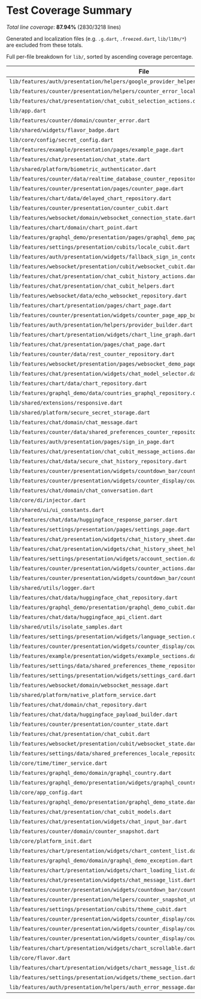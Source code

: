 # Test Coverage Summary

*Total line coverage*: **87.94%** (2830/3218 lines)

Generated and localization files (e.g. `.g.dart`, `.freezed.dart`, `lib/l10n/*`) are excluded from these totals.

Full per-file breakdown for `lib/`, sorted by ascending coverage percentage.

| File | Coverage | Covered/Total |
| --- | ---: | ---: |
| `lib/features/auth/presentation/helpers/google_provider_helper.dart` | 0.00% | 0/16 |
| `lib/features/counter/presentation/helpers/counter_error_localizer.dart` | 0.00% | 0/8 |
| `lib/features/chat/presentation/chat_cubit_selection_actions.dart` | 54.17% | 13/24 |
| `lib/app.dart` | 60.00% | 48/80 |
| `lib/features/counter/domain/counter_error.dart` | 62.50% | 10/16 |
| `lib/shared/widgets/flavor_badge.dart` | 74.19% | 23/31 |
| `lib/core/config/secret_config.dart` | 75.00% | 60/80 |
| `lib/features/example/presentation/pages/example_page.dart` | 75.00% | 96/128 |
| `lib/features/chat/presentation/chat_state.dart` | 77.78% | 7/9 |
| `lib/shared/platform/biometric_authenticator.dart` | 78.57% | 11/14 |
| `lib/features/counter/data/realtime_database_counter_repository.dart` | 79.41% | 54/68 |
| `lib/features/counter/presentation/pages/counter_page.dart` | 79.76% | 67/84 |
| `lib/features/chart/data/delayed_chart_repository.dart` | 80.00% | 4/5 |
| `lib/features/counter/presentation/counter_cubit.dart` | 80.95% | 85/105 |
| `lib/features/websocket/domain/websocket_connection_state.dart` | 81.82% | 9/11 |
| `lib/features/chart/domain/chart_point.dart` | 81.82% | 9/11 |
| `lib/features/graphql_demo/presentation/pages/graphql_demo_page.dart` | 82.93% | 68/82 |
| `lib/features/settings/presentation/cubits/locale_cubit.dart` | 83.33% | 10/12 |
| `lib/features/auth/presentation/widgets/fallback_sign_in_content.dart` | 83.33% | 20/24 |
| `lib/features/websocket/presentation/cubit/websocket_cubit.dart` | 83.33% | 35/42 |
| `lib/features/chat/presentation/chat_cubit_history_actions.dart` | 83.95% | 68/81 |
| `lib/features/chat/presentation/chat_cubit_helpers.dart` | 84.00% | 42/50 |
| `lib/features/websocket/data/echo_websocket_repository.dart` | 84.38% | 54/64 |
| `lib/features/chart/presentation/pages/chart_page.dart` | 84.38% | 27/32 |
| `lib/features/counter/presentation/widgets/counter_page_app_bar.dart` | 84.62% | 22/26 |
| `lib/features/auth/presentation/helpers/provider_builder.dart` | 85.71% | 12/14 |
| `lib/features/chart/presentation/widgets/chart_line_graph.dart` | 86.11% | 31/36 |
| `lib/features/chat/presentation/pages/chat_page.dart` | 87.14% | 61/70 |
| `lib/features/counter/data/rest_counter_repository.dart` | 87.16% | 95/109 |
| `lib/features/websocket/presentation/pages/websocket_demo_page.dart` | 87.31% | 117/134 |
| `lib/features/chat/presentation/widgets/chat_model_selector.dart` | 87.50% | 28/32 |
| `lib/features/chart/data/chart_repository.dart` | 88.10% | 37/42 |
| `lib/features/graphql_demo/data/countries_graphql_repository.dart` | 89.47% | 51/57 |
| `lib/shared/extensions/responsive.dart` | 89.66% | 26/29 |
| `lib/shared/platform/secure_secret_storage.dart` | 89.66% | 26/29 |
| `lib/features/chat/domain/chat_message.dart` | 90.00% | 9/10 |
| `lib/features/counter/data/shared_preferences_counter_repository.dart` | 90.32% | 56/62 |
| `lib/features/auth/presentation/pages/sign_in_page.dart` | 90.63% | 29/32 |
| `lib/features/chat/presentation/chat_cubit_message_actions.dart` | 91.11% | 41/45 |
| `lib/features/chat/data/secure_chat_history_repository.dart` | 91.30% | 21/23 |
| `lib/features/counter/presentation/widgets/countdown_bar/countdown_bar.dart` | 91.30% | 21/23 |
| `lib/features/counter/presentation/widgets/counter_display/counter_display.dart` | 91.67% | 33/36 |
| `lib/features/chat/domain/chat_conversation.dart` | 92.86% | 39/42 |
| `lib/core/di/injector.dart` | 93.02% | 40/43 |
| `lib/shared/ui/ui_constants.dart` | 93.10% | 27/29 |
| `lib/features/chat/data/huggingface_response_parser.dart` | 93.18% | 41/44 |
| `lib/features/settings/presentation/pages/settings_page.dart` | 93.33% | 14/15 |
| `lib/features/chat/presentation/widgets/chat_history_sheet.dart` | 93.40% | 99/106 |
| `lib/features/chat/presentation/widgets/chat_history_sheet_helpers.dart` | 93.75% | 30/32 |
| `lib/features/settings/presentation/widgets/account_section.dart` | 93.94% | 62/66 |
| `lib/features/counter/presentation/widgets/counter_actions.dart` | 95.45% | 21/22 |
| `lib/features/counter/presentation/widgets/countdown_bar/countdown_bar_content.dart` | 95.45% | 42/44 |
| `lib/shared/utils/logger.dart` | 95.65% | 22/23 |
| `lib/features/chat/data/huggingface_chat_repository.dart` | 96.15% | 25/26 |
| `lib/features/graphql_demo/presentation/graphql_demo_cubit.dart` | 96.30% | 52/54 |
| `lib/features/chat/data/huggingface_api_client.dart` | 96.36% | 53/55 |
| `lib/shared/utils/isolate_samples.dart` | 96.43% | 27/28 |
| `lib/features/settings/presentation/widgets/language_section.dart` | 96.55% | 28/29 |
| `lib/features/counter/presentation/widgets/counter_display/counter_display_card.dart` | 97.06% | 33/34 |
| `lib/features/example/presentation/widgets/example_sections.dart` | 98.75% | 79/80 |
| `lib/features/settings/data/shared_preferences_theme_repository.dart` | 100.00% | 16/16 |
| `lib/features/settings/presentation/widgets/settings_card.dart` | 100.00% | 22/22 |
| `lib/features/websocket/domain/websocket_message.dart` | 100.00% | 3/3 |
| `lib/shared/platform/native_platform_service.dart` | 100.00% | 31/31 |
| `lib/features/chat/domain/chat_repository.dart` | 100.00% | 4/4 |
| `lib/features/chat/data/huggingface_payload_builder.dart` | 100.00% | 16/16 |
| `lib/features/counter/presentation/counter_state.dart` | 100.00% | 6/6 |
| `lib/features/chat/presentation/chat_cubit.dart` | 100.00% | 11/11 |
| `lib/features/websocket/presentation/cubit/websocket_state.dart` | 100.00% | 21/21 |
| `lib/features/settings/data/shared_preferences_locale_repository.dart` | 100.00% | 19/19 |
| `lib/core/time/timer_service.dart` | 100.00% | 6/6 |
| `lib/features/graphql_demo/domain/graphql_country.dart` | 100.00% | 4/4 |
| `lib/features/graphql_demo/presentation/widgets/graphql_country_card.dart` | 100.00% | 31/31 |
| `lib/core/app_config.dart` | 100.00% | 32/32 |
| `lib/features/graphql_demo/presentation/graphql_demo_state.dart` | 100.00% | 5/5 |
| `lib/features/chat/presentation/chat_cubit_models.dart` | 100.00% | 18/18 |
| `lib/features/chat/presentation/widgets/chat_input_bar.dart` | 100.00% | 23/23 |
| `lib/features/counter/domain/counter_snapshot.dart` | 100.00% | 2/2 |
| `lib/core/platform_init.dart` | 100.00% | 8/8 |
| `lib/features/chart/presentation/widgets/chart_content_list.dart` | 100.00% | 19/19 |
| `lib/features/graphql_demo/domain/graphql_demo_exception.dart` | 100.00% | 3/3 |
| `lib/features/chart/presentation/widgets/chart_loading_list.dart` | 100.00% | 18/18 |
| `lib/features/chat/presentation/widgets/chat_message_list.dart` | 100.00% | 52/52 |
| `lib/features/counter/presentation/widgets/countdown_bar/countdown_status.dart` | 100.00% | 26/26 |
| `lib/features/counter/presentation/helpers/counter_snapshot_utils.dart` | 100.00% | 13/13 |
| `lib/features/settings/presentation/cubits/theme_cubit.dart` | 100.00% | 15/15 |
| `lib/features/counter/presentation/widgets/counter_display/counter_last_changed_text.dart` | 100.00% | 9/9 |
| `lib/features/counter/presentation/widgets/counter_display/counter_status_chip.dart` | 100.00% | 32/32 |
| `lib/features/counter/presentation/widgets/counter_display/counter_value_text.dart` | 100.00% | 12/12 |
| `lib/features/chart/presentation/widgets/chart_scrollable.dart` | 100.00% | 5/5 |
| `lib/core/flavor.dart` | 100.00% | 28/28 |
| `lib/features/chart/presentation/widgets/chart_message_list.dart` | 100.00% | 7/7 |
| `lib/features/settings/presentation/widgets/theme_section.dart` | 100.00% | 17/17 |
| `lib/features/auth/presentation/helpers/auth_error_message.dart` | 100.00% | 26/26 |

